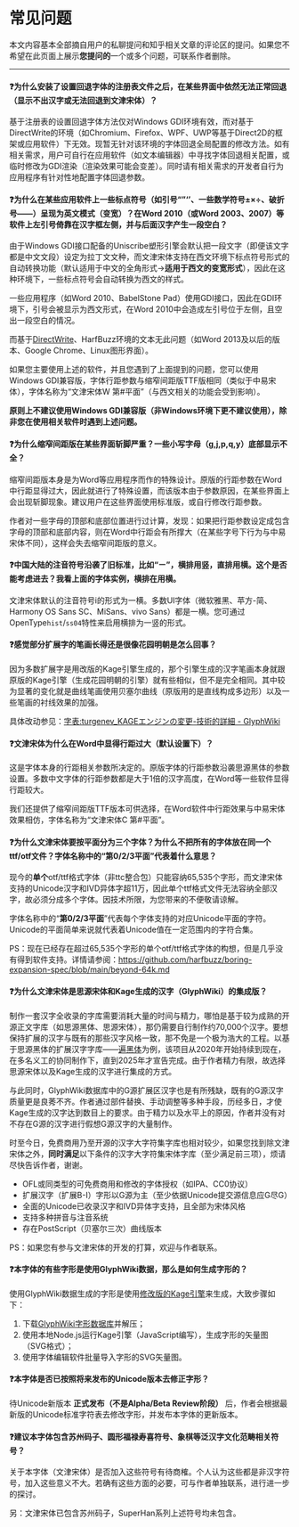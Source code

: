# 常见问题
本文内容基本全部摘自用户的私聊提问和知乎相关文章的评论区的提问。如果您不希望在此页面上展示**您提问的**一个或多个问题，可联系作者删除。

---
#### :question:为什么安装了设置回退字体的注册表文件之后，在某些界面中依然无法正常回退（显示不出汉字或无法回退到文津宋体）？
基于注册表的设置回退字体方法仅对Windows GDI环境有效，而对基于DirectWrite的环境（如Chromium、Firefox、WPF、UWP等基于Direct2D的框架或应用软件）下无效。现暂无针对该环境的字体回退全局配置的修改方法。如有相关需求，用户可自行在应用软件（如文本编辑器）中寻找字体回退相关配置，或临时修改为GDI渲染（渲染效果可能会变差）。同时请有相关需求的开发者自行为应用程序有针对性地配置字体回退参数。

#### :question:为什么在某些应用软件上一些标点符号（如引号“”‘’、一些数学符号±×÷、破折号——）呈现为英文模式（变宽）？在Word 2010（或Word 2003、2007）等软件上左引号倚靠在汉字框左侧，并与后面汉字产生一段空白？
由于Windows GDI接口配备的Uniscribe塑形引擎会默认把一段文字（即便该文字都是中文文段）设定为拉丁文文种，而文津宋体支持在西文环境下标点符号形式的自动转换功能（默认适用于中文的全角形式→**适用于西文的变宽形式**），因此在这种环境下，一些标点符号会自动转换为西文的样式。

一些应用程序（如Word 2010、BabelStone Pad）使用GDI接口，因此在GDI环境下，引号会被显示为西文形式，在Word 2010中会造成左引号位于左侧，且空出一段空白的情况。

而基于[DirectWrite](https://learn.microsoft.com/zh-cn/windows/win32/directwrite/introducing-directwrite)、HarfBuzz环境的文本无此问题（如Word 2013及以后的版本、Google Chrome、Linux图形界面）。

如果您主要使用上述的软件，并且您遇到了上面提到的问题，您可以使用Windows GDI兼容版，字体行距参数与缩窄间距版TTF版相同（类似于中易宋体），字体名称为“文津宋体W 第#平面”（与西文相关的功能会受到影响）。

**原则上不建议使用Windows GDI兼容版（非Windows环境下更不建议使用），除非您在使用相关软件时遇到上述问题。**

#### :question:为什么缩窄间距版在某些界面斩脚严重？一些小写字母（g,j,p,q,y）底部显示不全？
缩窄间距版本身是为Word等应用程序而作的特殊设计。原版的行距参数在Word中行距显得过大，因此就进行了特殊设置，而该版本由于参数原因，在某些界面上会出现斩脚现象。建议用户在这些界面使用标准版，或自行修改行距参数。

作者对一些字母的顶部和底部位置进行过计算，发现：如果把行距参数设定成包含字母的顶部和底部内容，则在Word中行距会有所撑大（在某些字号下行为与中易宋体不同），这样会失去缩窄间距版的意义。

#### :question:中国大陆的注音符号沿袭了旧标准，比如“ㄧ”，横排用竖，直排用横。这个是否能考虑进去？我看上面的字体实例，横排在用横。
文津宋体默认的注音符号i的形式为一横。多数UI字体（微软雅黑、苹方-简、Harmony OS Sans SC、MiSans、vivo Sans）都是一横。您可通过OpenType`hist`/`ss04`特性来启用横排为一竖的形式。

#### :question:感觉部分扩展字的笔画长得还是很像花园明朝是怎么回事？
因为多数扩展字是用改版的Kage引擎生成的，那个引擎生成的汉字笔画本身就跟原版的Kage引擎（生成花园明朝的引擎）就有些相似，但不是完全相同。其中较为显著的变化就是曲线笔画使用贝塞尔曲线（原版用的是直线构成多边形）以及一些笔画的衬线效果的加强。

具体改动参见：[字表:turgenev_KAGEエンジンの変更-技術的詳細 - GlyphWiki](https://zhs.glyphwiki.org/wiki/Group:turgenev_KAGE%e3%82%a8%e3%83%b3%e3%82%b8%e3%83%b3%e3%81%ae%e5%a4%89%e6%9b%b4-%e6%8a%80%e8%a1%93%e7%9a%84%e8%a9%b3%e7%b4%b0)
#### :question:文津宋体为什么在Word中显得行距过大（默认设置下）？
这是字体本身的行距相关参数所决定的。原版字体的行距参数沿袭思源黑体的参数设置。多数中文字体的行距参数都是大于1倍的汉字高度，在Word等一些软件显得行距较大。

我们还提供了缩窄间距版TTF版本可供选择，在Word软件中行距效果与中易宋体效果相仿，字体名称为“文津宋体C 第#平面”。
#### :question:为什么文津宋体要按平面分为三个字体？为什么不把所有的字体放在同一个ttf/otf文件？字体名称中的“第0/2/3平面”代表着什么意思？
现今的**单个**otf/ttf格式字体（非ttc整合包）只能容纳65,535个字形，而文津宋体支持的Unicode汉字和IVD异体字超11万，因此单个ttf格式文件无法容纳全部汉字，故必须分成多个字体。因技术所限，为您带来的不便敬请谅解。

字体名称中的“**第0/2/3平面**”代表每个字体支持的对应Unicode平面的字符。Unicode的平面简单来说就代表着Unicode值在一定范围内的字符合集。

PS：现在已经存在超过65,535个字形的单个otf/ttf格式字体的构想，但是几乎没有得到软件支持。详情请参阅：https://github.com/harfbuzz/boring-expansion-spec/blob/main/beyond-64k.md
#### :question:为什么文津宋体是思源宋体和Kage生成的汉字（GlyphWiki）的集成版？
制作一套汉字全收录的字库需要消耗大量的时间与精力，哪怕是基于较为成熟的开源正文字库（如思源黑体、思源宋体），那仍需要自行制作约70,000个汉字。要想保持扩展的汉字与既有的那些汉字风格一致，那不免是一个极为浩大的工程。以基于思源黑体的扩展汉字字库——[遍黑体](https://github.com/Fitzgerald-Porthmouth-Koenigsegg/Plangothic-Project)为例，该项目从2020年开始持续到现在，在多名义工的协同制作下，直到2025年才宣告完成。由于作者精力有限，故选择思源宋体以及Kage生成的汉字进行集成的方式。

与此同时，GlyphWiki数据库中的G源扩展区汉字也是有所残缺，既有的G源汉字质量更是良莠不齐。作者通过部件替换、手动调整等多种手段，历经多日，才使Kage生成的汉字达到数目上的要求。由于精力以及水平上的原因，作者并没有对不存在G源的汉字进行假想G源汉字的大量制作。

时至今日，免费商用乃至开源的汉字大字符集字库也相对较少，如果您找到除文津宋体之外，**同时满足**以下条件的汉字大字符集宋体字库（至少满足前三项），烦请尽快告诉作者，谢谢。
- OFL或同类型的可免费商用和修改的字体授权（如IPA、CC0协议）
- 扩展汉字（扩展B-I）字形以G源为主（至少依据Unicode提交源信息应G尽G）
- 全面的Unicode已收录汉字和IVD异体字支持，且全部为宋体风格
- 支持多种拼音与注音系统
- 存在PostScript（贝塞尔三次）曲线版本

PS：如果您有参与文津宋体的开发的打算，欢迎与作者联系。
#### :question:本字体的有些字形是使用GlyphWiki数据，那么是如何生成字形的？
使用GlyphWiki数据生成的字形是使用[修改版的Kage引擎](https://github.com/ge9/kage-engine-2/)来生成，大致步骤如下：
1. 下载[GlyphWiki字形数据库](http://glyphwiki.org/dump.tar.gz)并解压；
2. 使用本地Node.js运行Kage引擎（JavaScript编写），生成字形的矢量图（SVG格式）；
3. 使用字体编辑软件批量导入字形的SVG矢量图。
#### :question:本字体是否已按照将来发布的Unicode版本去修正字形？
待Unicode新版本 **正式发布（不是Alpha/Beta Review阶段）** 后，作者会根据最新版的Unicode标准字符表去修改字形，并发布本字体的更新版本。
#### :question:建议本字体包含苏州码子、圆形福禄寿喜符号、象棋等泛汉字文化范畴相关符号？
关于本字体（文津宋体）是否加入这些符号有待商榷。个人认为这些都是非汉字符号，加入这些意义不大。若确有这些方面的必要，可与作者单独联系，进行进一步的探讨。

另：文津宋体已包含苏州码子，SuperHan系列上述符号均未包含。